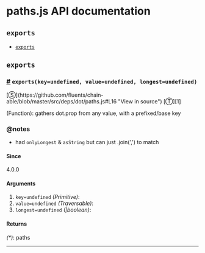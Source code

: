 # paths.js API documentation

<!-- div class="toc-container" -->

<!-- div -->

## `exports`
* <a href="#exports">`exports`</a>

<!-- /div -->

<!-- /div -->

<!-- div class="doc-container" -->

<!-- div -->

## `exports`

<!-- div -->

<h3 id="exports"><a href="#exports">#</a>&nbsp;<code>exports(key=undefined, value=undefined, longest=undefined)</code></h3>
[&#x24C8;](https://github.com/fluents/chain-able/blob/master/src/deps/dot/paths.js#L16 "View in source") [&#x24C9;][1]

(Function): gathers dot.prop from any value, with a prefixed/base key


### @notes 

* had `onlyLongest` & `asString` but can just .join(',') to match
 
#### Since
4.0.0

#### Arguments
1. `key=undefined` *(Primitive)*:
2. `value=undefined` *(Traversable)*:
3. `longest=undefined` *(|boolean)*:

#### Returns
*(&#42;)*: paths

---

<!-- /div -->

<!-- /div -->

<!-- /div -->

 [1]: #exports "Jump back to the TOC."
